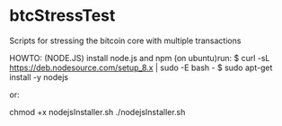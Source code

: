 # btcStressTest
Scripts for stressing the bitcoin core with multiple transactions

HOWTO:
(NODE.JS)
install node.js and npm (on ubuntu)run:
$ curl -sL https://deb.nodesource.com/setup_8.x | sudo -E bash -
$ sudo apt-get install -y nodejs

or:

chmod +x nodejsInstaller.sh
./nodejsInstaller.sh
